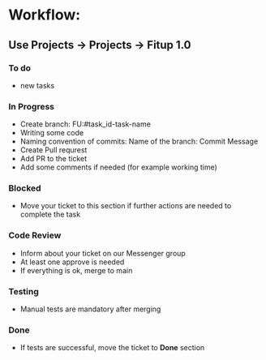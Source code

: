 # Workflow:

## Use Projects -> Projects -> Fitup 1.0

### To do
  - new tasks

### In Progress

  - Create branch: FU:#task_id-task-name
  - Writing some code
  - Naming convention of commits: Name of the branch: Commit Message
  - Create Pull requrest
  - Add PR to the ticket
  - Add some comments if needed (for example working time)

### Blocked
  
  - Move your ticket to this section if further actions are needed to complete the task
  
### Code Review
  
  - Inform about your ticket on our Messenger group
  - At least one approve is needed
  - If everything is ok, merge to main
 
### Testing
  
  - Manual tests are mandatory after merging

### Done
  
  - If tests are successful, move the ticket to **Done** section 
